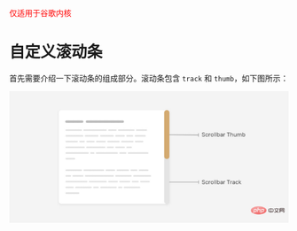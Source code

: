 <span style="color:red">仅适用于谷歌内核</span>

# 自定义滚动条

首先需要介绍一下滚动条的组成部分。滚动条包含 `track` 和 `thumb`，如下图所示：

![0-2.png](19_自定义滚动条图片/1625711271593665.png)